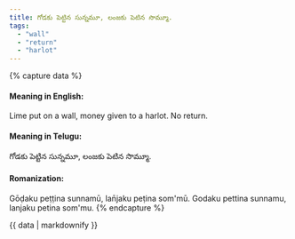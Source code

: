 ```yaml
---
title: గోడకు పెట్టిన సున్నమూ, లంజకు పెటిన సొమ్మూ.
tags:
  - "wall"
  - "return"
  - "harlot"
---
```


{% capture data %}
#### Meaning in English:
Lime put on a wall, money given to a harlot.
No return.

#### Meaning in Telugu:
గోడకు పెట్టిన సున్నమూ, లంజకు పెటిన సొమ్మూ.

#### Romanization:
Gōḍaku peṭṭina sunnamū, lan̄jaku peṭina som'mū.
Godaku pettina sunnamu, lanjaku petina som'mu.
{% endcapture %}

{{ data | markdownify }}

